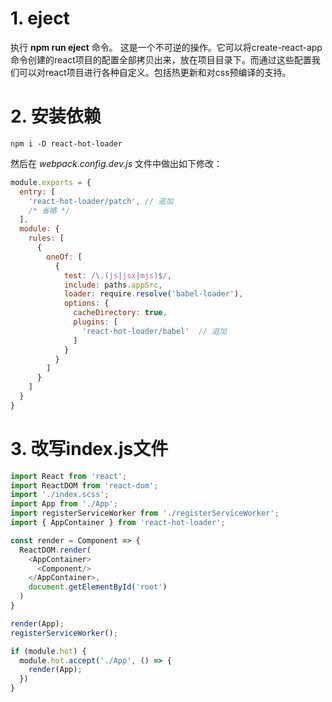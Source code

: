 # 1. eject

执行 **npm run eject** 命令。
这是一个不可逆的操作。它可以将create-react-app命令创建的react项目的配置全部拷贝出来，放在项目目录下。而通过这些配置我们可以对react项目进行各种自定义。包括热更新和对css预编译的支持。

# 2. 安装依赖

```text
npm i -D react-hot-loader
```
然后在 *webpack.config.dev.js* 文件中做出如下修改：
```javascript
module.exports = {
  entry: [
    'react-hot-loader/patch', // 追加
    /* 省略 */
  ],
  module: {
    rules: [
      {
        oneOf: [
          {
            test: /\.(js|jsx|mjs)$/,
            include: paths.appSrc,
            loader: require.resolve('babel-loader'),
            options: {
              cacheDirectory: true,
              plugins: [
                'react-hot-loader/babel'  // 追加
              ]
            }
          }
        ]
      }
    ]
  }
}
```

# 3. 改写index.js文件

```javascript
import React from 'react';
import ReactDOM from 'react-dom';
import './index.scss';
import App from './App';
import registerServiceWorker from './registerServiceWorker';
import { AppContainer } from 'react-hot-loader';

const render = Component => {
  ReactDOM.render(
    <AppContainer>
      <Component/>
    </AppContainer>,
    document.getElementById('root')
  )
}

render(App);
registerServiceWorker();

if (module.hot) {
  module.hot.accept('./App', () => {
    render(App);
  })
}
```